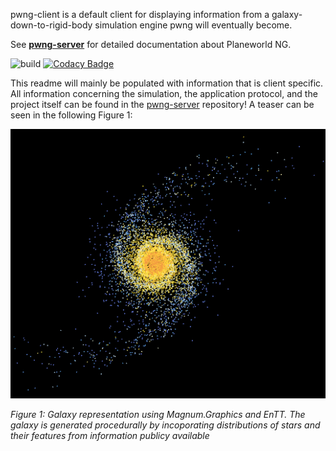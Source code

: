 pwng-client is a default client for displaying information from a galaxy-down-to-rigid-body simulation engine pwng will eventually become.

See **[pwng-server](https://github.com/planeworld/pwng-server)** for detailed documentation about Planeworld NG.

![build](https://github.com/planeworld/pwng-client/actions/workflows/ci.yml/badge.svg)
[![Codacy Badge](https://app.codacy.com/project/badge/Grade/8d8325f947844b9f86d0947d28b6692f)](https://www.codacy.com/gh/planeworld/pwng-client/dashboard?utm_source=github.com&amp;utm_medium=referral&amp;utm_content=planeworld/pwng-client&amp;utm_campaign=Badge_Grade)

This readme will mainly be populated with information that is client specific. All information concerning the simulation, the application protocol, and the project itself can be found in the [pwng-server](https://github.com/planeworld/pwng-server) repository! A teaser can be seen in the following Figure 1:

![Very early galaxy representation](screenshots/galaxy_2021-04-09.png?raw=true)

*Figure 1: Galaxy representation using Magnum.Graphics and EnTT. The galaxy is generated procedurally by incoporating distributions of stars and their features from information publicy available*
